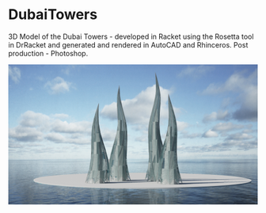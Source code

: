 # DubaiTowers
3D Model of the Dubai Towers - developed in Racket using the Rosetta tool in DrRacket and generated and rendered in AutoCAD and Rhinceros. Post production - Photoshop.

![3D Render of the Dubai Towers](https://github.com/RitaAguiar/DubaiTowers/blob/master/DubaiTowers.jpg)
